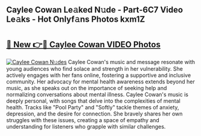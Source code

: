## Caylee Cowan Le𝚊ked N𝚞de - Part-6C7 Video Le𝚊ks - Hot Onlyf𝚊ns Photos kxm1Z

# <h2><a href="http://ab87203.deff.icu/?id=Caylee+Cowan">🔗 New 👉🔴 Caylee Cowan VIDEO Photos</a></h2>

[![Caylee Cowan N𝚞des](https://i.imgur.com/rIISA9y.gif)](http://ab87203.deff.icu/?id=Caylee+Cowan)
Caylee Cowan's music and message resonate with young audiences who find solace and strength in her vulnerability. She actively engages with her fans online, fostering a supportive and inclusive community. Her advocacy for mental health awareness extends beyond her music, as she speaks out on the importance of seeking help and normalizing conversations about mental illness. Caylee Cowan's music is deeply personal, with songs that delve into the complexities of mental health. Tracks like "Pool Party" and "Softly" tackle themes of anxiety, depression, and the desire for connection. She bravely shares her own struggles with these issues, creating a space of empathy and understanding for listeners who grapple with similar challenges.
